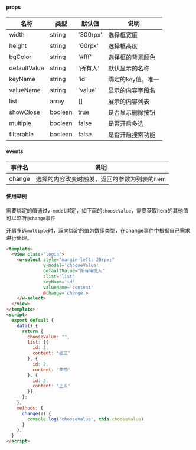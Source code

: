 #### props

|名称|类型|默认值|说明|
|-|-|-|-|
|width|string|'300rpx'|选择框宽度|
|height|string|'60rpx'|选择框高度|
|bgColor|string|'#fff'|选择框的背景颜色|
|defaultValue|string|'所有人'|默认显示的名称|
|keyName|string|'id'|绑定的key值，唯一|
|valueName|string|'value'|显示的内容字段名|
|list|array|[]|展示的内容列表|
|showClose|boolean|true|是否显示删除按钮|
|multiple|boolean|false|是否开启多选|
|filterable|boolean|false|是否开启搜索功能|


#### events

|事件名|说明|
|-|-|
|change|选择的内容改变时触发，返回的参数为列表的item|


#### 使用举例

需要绑定的值通过`v-model`绑定，如下面的`chooseValue`，需要获取item的其他值可以监听`@change`事件

开启多选`multiple`时，双向绑定的值为数组类型，在change事件中根据自己需求进行处理。

```html
<template>
  <view class="login">
    <w-select style="margin-left: 20rpx;" 
              v-model='chooseValue' 
              defaultValue="所有审批人" 
              :list='list' 
              keyName='id'
              valueName='content' 
              @change='change'>
    </w-select>
  </view>
</template>
<script>
  export default {
    data() {
      return {
        chooseValue: "",
        list: [{
          id: 1,
          content: '张三'
        }, {
          id: 2,
          content: '李四'
        }, {
          id: 3,
          content: '王五'
        }],
      };
    },
    methods: {
      change(e) {
        console.log('chooseValue', this.chooseValue)
      }
    },
  }
</script>
```